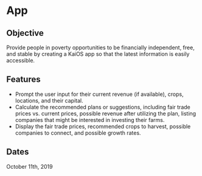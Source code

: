 # App

## Objective
Provide people in poverty opportunities to be financially independent, free, and stable by creating a KaiOS app so that the latest information is easily accessible.

## Features
- Prompt the user input for their current revenue (if available), crops, locations, and their capital. 
- Calculate the recommended plans or suggestions, including fair trade prices vs. current prices, possible revenue after utilizing the plan, listing companies that might be interested in investing their farms.
- Display the fair trade prices, recommended crops to harvest, possible companies to connect, and possible growth rates.

## Dates
October 11th, 2019
